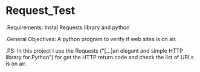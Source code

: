 # Request_Test
.Requirements: Instal Requests library and python

.General Objectives: A python program to verify if web sites is on air.

.PS: In this project I use the Requests ("[...]an elegant and simple HTTP library for Python") for get the HTTP return code and check the list of URLs is on air. 

